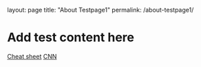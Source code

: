 layout: page
title: "About Testpage1"
permalink: /about-testpage1/
<h1>Add test content here</h1>
<a href="https://github.com/gendx/html-cheat-sheet">Cheat sheet</a>
<a href="https://edition.cnn.com">CNN</a>
